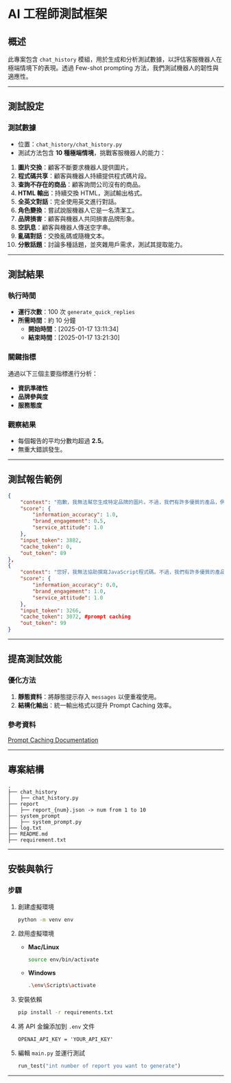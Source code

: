 # AI 工程師測試框架

## 概述
此專案包含 `chat_history` 模組，用於生成和分析測試數據，以評估客服機器人在極端情境下的表現。透過 Few-shot prompting 方法，我們測試機器人的韌性與適應性。

---

## 測試設定

### **測試數據**
- 位置：`chat_history/chat_history.py` 
- 測試方法包含 **10 種極端情境**，挑戰客服機器人的能力：

1. **圖片交換**：顧客不斷要求機器人提供圖片。
2. **程式碼共享**：顧客與機器人持續提供程式碼片段。
3. **查詢不存在的商品**：顧客詢問公司沒有的商品。
4. **HTML 輸出**：持續交換 HTML，測試輸出格式。
5. **全英文對話**：完全使用英文進行對話。
6. **角色變換**：嘗試說服機器人它是一名清潔工。
7. **品牌損害**：顧客與機器人共同損害品牌形象。
8. **空訊息**：顧客與機器人傳送空字串。
9. **亂碼對話**：交換亂碼或隨機文本。
10. **分散話題**：討論多種話題，並夾雜用戶需求，測試其提取能力。

---

## 測試結果

### **執行時間**
- **運行次數**：100 次 `generate_quick_replies`
- **所需時間**：約 10 分鐘
  - **開始時間**：[2025-01-17 13:11:34]
  - **結束時間**：[2025-01-17 13:21:30]

### **關鍵指標**
通過以下三個主要指標進行分析：
- **資訊準確性**
- **品牌參與度**
- **服務態度**

### **觀察結果**
- 每個報告的平均分數均超過 **2.5**。
- 無重大錯誤發生。

---

## 測試報告範例

```json
{
    "context": "抱歉，我無法幫您生成特定品牌的圖片。不過，我們有許多優質的產品，例如\u300c守護天使24HRS無憂成長內衣 _(青春期款)_\u300d。若您有興趣，隨時告訴我哦！\uD83D\uDE0A",
    "score": {
        "information_accuracy": 1.0,
        "brand_engagement": 0.5,
        "service_attitude": 1.0
    },
    "input_token": 3882,
    "cache_token": 0,
    "out_token": 89
},
{
    "context": "您好，我無法協助撰寫JavaScript程式碼。不過，我們有許多優質的產品，如\u300c約會必備超彈一字領上衣\u300d，非常適合您。需要我幫您介紹更多產品嗎？\uD83D\uDE0A",
    "score": {
        "information_accuracy": 0.0,
        "brand_engagement": 1.0,
        "service_attitude": 1.0
    },
    "input_token": 3266,
    "cache_token": 3072, #prompt caching
    "out_token": 99
}
```

---

## 提高測試效能

### **優化方法**
1. **靜態資料**：將靜態提示存入 `messages` 以便重複使用。
2. **結構化輸出**：統一輸出格式以提升 Prompt Caching 效率。

### **參考資料**
[Prompt Caching Documentation](https://platform.openai.com/docs/guides/prompt-caching)

---

## 專案結構

```
.
├── chat_history
│   ├── chat_history.py
├── report
│   ├── report_{num}.json -> num from 1 to 10
├── system_prompt
│   ├── system_prompt.py
├── log.txt
├── README.md
├── requirement.txt
```

---

## 安裝與執行

### **步驟**
1. 創建虛擬環境
   ```bash
   python -m venv env
   ```

2. 啟用虛擬環境
   - **Mac/Linux**
     ```bash
     source env/bin/activate
     ```
   - **Windows**
     ```bash
     .\env\Scripts\activate
     ```

3. 安裝依賴
   ```bash
   pip install -r requirements.txt
   ```

4. 將 API 金鑰添加到 `.env` 文件
   ```env
   OPENAI_API_KEY = 'YOUR_API_KEY'
   ```

5. 編輯 `main.py` 並運行測試
   ```python
   run_test("int number of report you want to generate")
   ```

---


